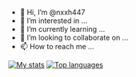 - 👋 Hi, I’m @nxxh447
- 👀 I’m interested in ...
- 🌱 I’m currently learning ...
- 💞️ I’m looking to collaborate on ...
- 📫 How to reach me ...

[![My stats](https://github-readme-stats.vercel.app/api?username=nxxh447)](https://github.com/nxxh447/github-readme-stats)
[![Top languages](https://github-readme-stats.vercel.app/api/top-langs/?username=nxxh447&layout=compact)](https://github.com/nxxh447/github-readme-stats)
